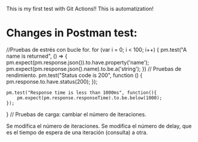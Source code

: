This is my first test with Git Actions!!
This is automatization!

# Changes in Postman test:

//Pruebas de estrés con bucle for.
for (var i = 0; i < 100; i++) {
    pm.test("A name is returned", () => {
        pm.expect(pm.response.json()).to.have.property('name');
        pm.expect(pm.response.json().name).to.be.a('string');
    })
    // Pruebas de rendimiento.
    pm.test("Status code is 200", function () {
        pm.response.to.have.status(200);
    });

    pm.test("Response time is less than 1000ms", function(){
        pm.expect(pm.response.responseTime).to.be.below(1000);
    });
}
// Pruebas de carga: cambiar el número de iteraciones.

Se modifica el número de iteraciones.
Se modifica el número de delay, que es el tiempo de espera de una iteración (consulta) a otra.